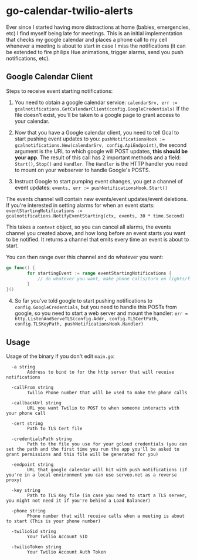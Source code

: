 # go-calendar-twilio-alerts

Ever since I started having more distractions at home (babies, emergencies, etc) I find myself being late for meetings. 
This is an initial implementation that checks my google calendar and places a phone call to my cell whenever a meeting is about to start in case I miss the notifications (it can be extended to fire philips Hue animations, trigger alarms, send you push notifications, etc).

## Google Calendar Client
Steps to receive event starting notifications:
1. You need to obtain a google calendar service:
`calendarSrv, err := gcalnotifications.GetCalendarClient(config.GoogleCredentials)`
 If the file doesn't exist, you'll be taken to a google page to grant access to your calendar.
2. Now that you have a Google calendar client, you need to tell Gcal to start pushing event updates to you:
`pushNotificationsHook := gcalnotifications.New(calendarSrv, config.ApiEndpoint)`, the second argument is the URL to which google will POST updates, **this should be your app**.
The result of this call has 2 important methods and a field: `Start()`, `Stop()` and `Handler`. The `Handler` is the HTTP handler you need to mount on your webserver to handle Google's POSTS.

3. Instruct Google to start pumping event changes, you get a channel of event updates:
`events, err := pushNotificationsHook.Start()`

The events channel will contain new events/event updates/event deletions. If you're interested in setting alarms for when an event starts:
`eventStartingNotifications := gcalnotifications.NotifyEventStarting(ctx, events, 30 * time.Second)`

This takes a `context` object, so you can cancel all alarms, the events channel you created above, and how long before an event starts you want to be notified.
It returns a channel that emits every time an event is about to start. 

You can then range over this channel and do whatever you want:
```go
go func() {
		for startingEvent := range eventStartingNotifications {
			// do whatever you want, make phone calls/turn on lights/fire some fireworks...
		}
}()
```
4. So far you've told google to start pushing notifications to `config.GoogleCredentials`, but you need to handle this POSTs from google, so you need to start a web server
and mount the handler: 
`err = http.ListenAndServeTLS(config.Addr, config.TLSCertPath, config.TLSKeyPath, pushNotificationsHook.Handler)`

## Usage

Usage of the binary if you don't edit `main.go`:
    
      -a string
            Address to bind to for the http server that will receive notifications
    
      -callFrom string
            Twilio Phone number that will be used to make the phone calls
    
      -callbackUrl string
            URL you want Twilio to POST to when someone interacts with your phone call
    
      -cert string
            Path to TLS Cert file
      
      -credentialsPath string
            Path to the file you use for your gcloud credentials (you can set the path and the first time you run the app you'll be asked to grant permissions and this file will be generated for you)
      
      -endpoint string
            URL that google calendar will hit with push notifications (if you're in a local environment you can use serveo.net as a reverse proxy)
      
      -key string
            Path to TLS Key file (in case you need to start a TLS server, you might not need it if you're behind a Load Balancer)
      
      -phone string
            Phone number that will receive calls when a meeting is about to start (This is your phone number)
      
      -twilioSid string
            Your Twilio Account SID
      
      -twilioToken string
            Your Twilio Account Auth Token
            
    
